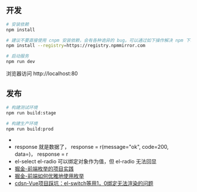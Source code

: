 ## 开发

```bash
# 安装依赖
npm install

# 建议不要直接使用 cnpm 安装依赖，会有各种诡异的 bug。可以通过如下操作解决 npm 下载速度慢的问题
npm install --registry=https://registry.npmmirror.com

# 启动服务
npm run dev
```

浏览器访问 http://localhost:80

## 发布

```bash
# 构建测试环境
npm run build:stage

# 构建生产环境
npm run build:prod
```


- []()
- response 就是数据了， response = r(message="ok", code=200, data=)， response = r
- el-select el-radio 可以绑定对象作为值，但 el-radio 无法回显
- [掘金-前端枚举的项目实践](https://juejin.cn/post/7212427549610344509?share_token=e8c5fc4a-957d-4cac-9dbf-643101bbf4bd#heading-4)
- [掘金-前端如何优雅地使用枚举](https://juejin.cn/post/7193526127573336123)
- [cdsn-Vue项目踩坑：el-switch等用1，0绑定无法渲染的问题](https://blog.csdn.net/SundayGoG/article/details/120664839)